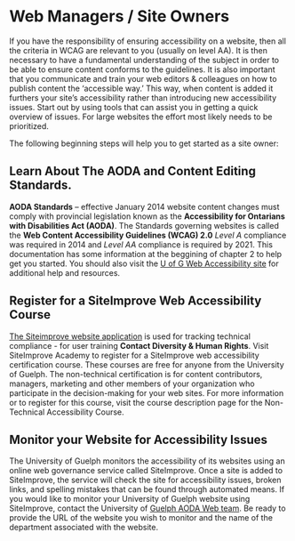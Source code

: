# Web Managers / Site Owners
If you have the responsibility of ensuring accessibility on a website, then all the criteria in WCAG are relevant to you (usually on level AA). It is then necessary to have a fundamental understanding of the subject in order to be able to ensure content conforms to the guidelines. It is also important that you communicate and train your web editors & colleagues on how to publish content the ‘accessible way.’ This way, when content is added it furthers your site’s accessibility rather than introducing new accessibility issues. Start out by using tools that can assist you in getting a quick overview of issues. For large websites the effort most likely needs to be prioritized.

The following beginning steps will help you to get started as a site owner:

## Learn About The AODA and Content Editing Standards.
**AODA Standards** – effective January 2014 website content changes must comply with provincial legislation known as the **Accessibility for Ontarians with Disabilities Act (AODA)**. The Standards governing websites is called the **Web Content Accessibility Guidelines (WCAG) 2.0** *Level A* compliance was required in 2014 and *Level AA* compliance is required by 2021. This documentation has some information at the beggining of chapter 2 to help get you started. You should also visit the [U of G Web Accessibility site](https://www.uoguelph.ca/accessibility/web/) for additional help and resources.

## Register for a SiteImprove Web Accessibility Course
[The Siteimprove website application](http://siteimprove.com/) is used for tracking technical compliance - for user training **Contact Diversity & Human Rights**.
Visit SiteImprove Academy to register for a SiteImprove web accessibility certification course. These courses are free for anyone from the University of Guelph. The non-technical certification is for content contributors, managers, marketing and other members of your organization who participate in the decision-making for your web sites. For more information or to register for this course, visit the course description page for the Non-Technical Accessibility Course.

## Monitor your Website for Accessibility Issues
The University of Guelph monitors the accessibility of its websites using an online web governance service called SiteImprove. Once a site is added to SiteImprove, the service will check the site for accessibility issues, broken links, and spelling mistakes that can be found through automated means. If you would like to monitor your University of Guelph website using SiteImprove, contact the University of [Guelph AODA Web team](aodaweb@uoguelph.ca). Be ready to provide the URL of the website you wish to monitor and the name of the department associated with the website.
